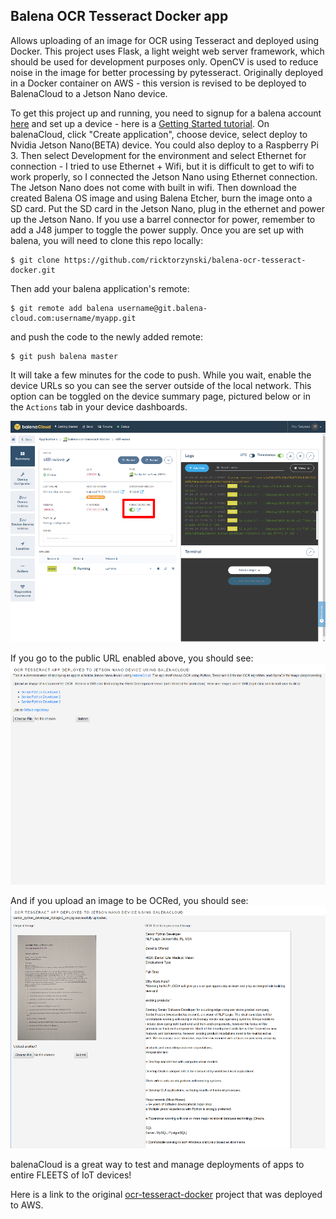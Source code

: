 ## Balena OCR Tesseract Docker app

Allows uploading of an image for OCR using Tesseract and deployed using Docker. This project uses Flask, a light weight web server framework, which should be used for development purposes only. OpenCV is used to reduce noise in the image for better processing by pytesseract.  Originally deployed in a Docker container on AWS - this version is revised to be deployed to BalenaCloud to a Jetson Nano device.

To get this project up and running, you need to signup for a balena account [here][signup-page] and set up a device - here is a [Getting Started tutorial][gettingStarted-link]. On balenaCloud, click "Create application", choose device, select deploy to Nvidia Jetson Nano(BETA) device.  You could also deploy to a Raspberry Pi 3.  Then select Development for the environment and select Ethernet for connection - I tried to use Ethernet + Wifi, but it is difficult to get to wifi to work properly, so I connected the Jetson Nano using Ethernet connection. The Jetson Nano does not come with built in wifi.  Then download the created Balena OS image and using Balena Etcher, burn the image onto a SD card.  Put the SD card in the Jetson Nano, plug in the ethernet and power up the Jetson Nano.  If you use a barrel connector for power, remember to add a J48 jumper to toggle the power supply. Once you are set up with balena, you will need to clone this repo locally:
```
$ git clone https://github.com/ricktorzynski/balena-ocr-tesseract-docker.git
```
Then add your balena application's remote:
```
$ git remote add balena username@git.balena-cloud.com:username/myapp.git
```
and push the code to the newly added remote:
```
$ git push balena master
```
It will take a few minutes for the code to push. While you wait, enable the device URLs so you can see the server outside of the local network. This option can be toggled on the device summary page, pictured below or in the `Actions` tab in your device dashboards.

![Enable device URL](/img/balenacloud.png)

If you go to the public URL enabled above, you should see:
![app index](/img/balenacloud2.png)

And if you upload an image to be OCRed, you should see:
![ocr](/img/balenacloud3.png)

balenaCloud is a great way to test and manage deployments of apps to entire FLEETS of IoT devices!

Here is a link to the original [ocr-tesseract-docker] project that was deployed to AWS.

[balena-link]:https://balena.io/
[signup-page]:https://dashboard.balena-cloud.com/signup
[gettingStarted-link]:http://balena.io/docs/learn/getting-started/
[ocr-tesseract-docker]:https://github.com/ricktorzynski/ocr-tesseract-docker
